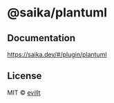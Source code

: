 # @saika/plantuml

## Documentation

https://saika.dev/#/plugin/plantuml

## License

MIT © [evillt](https://github.com/evillt)
